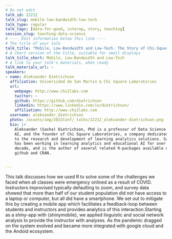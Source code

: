 ```yaml
---
# Do not edit
talk_id: 22212
talk_slug: mobile-low-bandwidth-low-tech
talk_type: regular
talk_tags: [data-for-good, interop, story, teaching]
session_slug: teaching-data-science
# ---- Edit information below this line ----
# The title of your talk
talk_title: "Mobile, Low-Bandwidth and Low-Tech. The Story of Chi-Square Mobile."
# A short version of the title, suitable for small displays
talk_title_short: Mobile, Low-Bandwidth and Low-Tech
# A link to your talk's materials, when ready
talk_materials_url: ~
speakers:
- name: Aleksander Dietrichson
  affiliation: Universidad de San Martin & Chi Square Laboratories
  url:
    webpage: http://www.chi2labs.com
    twitter: ~
    github: https://github.com/dietrichson
    linkedin: https://www.linkedin.com/in/dietrichson/
    affiliation: http://www.chi2labs.com
  username: aleksander_dietrichson
  photo: /assets/img/2022Conf/_talks/22212_aleksander-dietrichson.png
  bio: |+
    Aleksander (Sasha) Dietrichson, Phd is a professor of Data Science and
    AI, and the founder of Chi Square Laboratories, a company dedicated
    to the research and development of learning analytics solutions. Sasha
    has been working in learning analytics and educational AI for over a
    decade, and is the author of several related R-packages available on
    github and CRAN.


---
```


<!-- ABSTRACT ----
Please write abstract below. You may use simple markdown (links, code style, bold, italics)
-->

This talk discusses how we used R to solve some of the challenges we faced when
all classes were emergency onlined as a result of COVID. Instructors improvised
typically defaulting to zoom, and survey data showed that more than half of
our student population did not have access to a laptop or computer, but all
did have a smartphone. We set out to mitigate this by creating a mobile app
which facilitates a feedback-loop between students and instructors and provides
analytics of this interaction.Starting as a shiny-app with {shinymobile},
we applied linguistic and social network analysis to provide the instructor
with analyses. As the pandemic dragged on the system evolved and became more
integrated with google cloud and the Andoid ecosystem.
